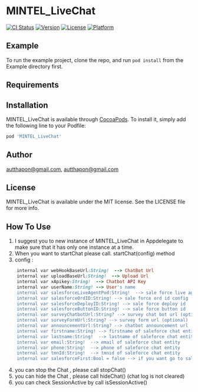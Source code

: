 # MINTEL_LiveChat

[![CI Status](https://img.shields.io/travis/autthapon@gmail.com/MINTEL_LiveChat.svg?style=flat)](https://travis-ci.org/autthapon@gmail.com/MINTEL_LiveChat)
[![Version](https://img.shields.io/cocoapods/v/MINTEL_LiveChat.svg?style=flat)](https://cocoapods.org/pods/MINTEL_LiveChat)
[![License](https://img.shields.io/cocoapods/l/MINTEL_LiveChat.svg?style=flat)](https://cocoapods.org/pods/MINTEL_LiveChat)
[![Platform](https://img.shields.io/cocoapods/p/MINTEL_LiveChat.svg?style=flat)](https://cocoapods.org/pods/MINTEL_LiveChat)

## Example

To run the example project, clone the repo, and run `pod install` from the Example directory first.

## Requirements

## Installation

MINTEL_LiveChat is available through [CocoaPods](https://cocoapods.org). To install
it, simply add the following line to your Podfile:

```ruby
pod 'MINTEL_LiveChat'
```

## Author

autthapon@gmail.com, autthapon@gmail.com

## License

MINTEL_LiveChat is available under the MIT license. See the LICENSE file for more info.


## How To Use
1. I suggest you to new instance of MINTEL_LiveChat in Appdelegate to make sure that it has only one instance at a time. 
2. When you want to startChat please call. startChat(config) method 
3. config : 
```ruby
    internal var webHookBaseUrl:String!  --> ChatBot Url 
    internal var uploadBaseUrl:String!  --> Upload Url
    internal var xApikey:String!  --> Chatbot API Key
    internal var userName:String! --> User's name 
    internal var salesforceLiveAgentPod:String!  --> sale force live agent pod config
    internal var salesforceOrdID:String! --> sale force ord id config
    internal var salesforceDeployID:String! --> sale force deploy id 
    internal var salesforceButtonID:String! --> sale force button id 
    internal var surveyChatbotUrl:String? --> survey chat bot url (optional)
    internal var surveyFormUrl:String? --> survey form url (optional)
    internal var announcementUrl:String? --> chatbot announcement url 
    internal var firstname:String! --> firstname of saleforce chat entity 
    internal var lastname:String!  --> lastname of saleforce chat entity 
    internal var email:String!  --> email of saleforce chat entity 
    internal var phone:String!  --> phone of saleforce chat entity 
    internal var tmnId:String!  --> tmnid of saleforce chat entity 
    internal var salesforceFirst:Bool = false --> if you want go to saleforce immediately (default is chatbot)
```

4. you can stop the Chat , please call stopChat() 
5. you can hide the Chat , please call hideChat() (chat log is not cleared)
6. you can check SessionActive by call isSessionActive() 
